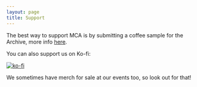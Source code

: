 ```yaml
---
layout: page
title: Support
---
```


The best way to support MCA is by submitting a coffee sample for the Archive, more info [here](https://manchestercoffeearchive.github.io/contribute/).


You can also support us on Ko-fi:

[![ko-fi](https://ko-fi.com/img/githubbutton_sm.svg)](https://ko-fi.com/V7V33MU8Z) 


We sometimes have merch for sale at our events too, so look out for that!
